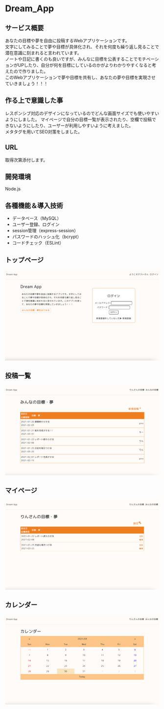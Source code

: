 # Dream_App
## サービス概要
あなたの目標や夢を自由に投稿するWebアプリケーションです。  
文字にしてみることで夢や目標が具体化され、それを何度も繰り返し見ることで潜在意識に刻まれると言われています。  
ノートや日記に書くのも良いですが、みんなに目標を公表することでモチベーションがUPしたり、自分が何を目標にしているのかがよりわかりやすくなると考えたので作りました。  
このWebアプリケーションで夢や目標を共有し、あなたの夢や目標を実現させていきましょう！！！

## 作る上で意識した事
レスポンシブ対応のデザインになっているのでどんな画面サイズでも使いやすいようにしました。 
マイページで自分の目標一覧が表示されたり、空欄で投稿できないようにしたり、ユーザーが利用しやすいように考えました。   
メタタグを用いてSEO対策をしました。

## URL
取得次第添付します。

## 開発環境
Node.js

## 各種機能＆導入技術
- データベース（MySQL）
- ユーザー登録、ログイン
- session管理（express-session）
- パスワードのハッシュ化（bcrypt）
- コードチェック（ESLint）

## トップページ
![top](./public/images/Dream_App_top.png)

## 投稿一覧
![top](./public/images/Dream_App_index.png)

## マイページ
![top](./public/images/Dream_App_my.png)

## カレンダー
![top](./public/images/Dream_App_calendar.png)